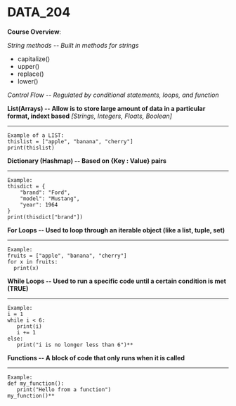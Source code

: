# DATA_204

**Course Overview**: 

*String methods -- Built in methods for strings*
- capitalize()
- upper()
- replace()
- lower()
    
*Control Flow -- Regulated by conditional statements, loops, and function*

**List(Arrays) -- Allow is to store large amount of data in a particular format, indext based** *[Strings, Integers, Floats, Boolean]*
***
    Example of a LIST:
    thislist = ["apple", "banana", "cherry"]
    print(thislist)
**Dictionary (Hashmap) -- Based on {Key : Value} pairs**
***
    Example:
    thisdict = {
        "brand": "Ford",
        "model": "Mustang",
        "year": 1964
    }
    print(thisdict["brand"])
    
**For Loops -- Used to loop through an iterable object (like a list, tuple, set)**
***
    Example:
    fruits = ["apple", "banana", "cherry"]
    for x in fruits:
      print(x)
      
**While Loops -- Used to run a specific code until a certain condition is met (TRUE)**
***
    Example:
    i = 1
    while i < 6:
       print(i)
       i += 1
    else:
       print("i is no longer less than 6")**
       
**Functions -- A block of code that only runs when it is called**
***
    Example: 
    def my_function():
       print("Hello from a function")
    my_function()**





